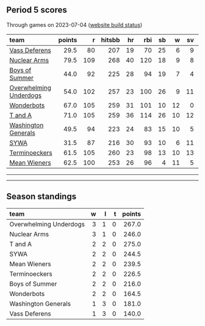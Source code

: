 

## Period 5 scores

Through games on 2023-07-04 ([website build status](https://github.com/brian-bot/pl-site/actions))


|team                   | points|   r| hitsbb| hr| rbi| sb|  w| sv|  so|   era|  whip|
|:----------------------|------:|---:|------:|--:|---:|--:|--:|--:|---:|-----:|-----:|
|[Vass Deferens](./vassdeferens)|   29.5|  80|    207| 19|  70| 25|  6|  9| 178| 4.375| 1.260|
|[Nuclear Arms](./nucleararms)|   79.5| 109|    268| 40| 120| 18|  9|  8| 188| 3.134| 1.132|
|[Boys of Summer](./boysofsummer)|   44.0|  92|    225| 28|  94| 19|  7|  4| 165| 3.480| 1.240|
|[Overwhelming Underdogs](./overwhelmingunderdogs)|   54.0| 102|    257| 23| 100| 26|  9| 11| 140| 3.897| 1.219|
|[Wonderbots](./wonderbots)|   67.0| 105|    259| 31| 101| 10| 12|  0| 182| 3.600| 1.131|
|[T and A](./tanda)     |   71.0| 105|    259| 36| 114| 26| 10| 12| 111| 3.679| 1.175|
|[Washington Generals](./washingtongenerals)|   49.5|  94|    223| 24|  83| 15| 10|  5| 121| 2.877| 1.123|
|[SYWA](./sywa)         |   31.5|  87|    216| 30|  93| 10|  6| 11| 154| 5.617| 1.309|
|[Terminoeckers](./terminoeckers)|   61.5| 105|    260| 23|  98| 13| 10| 13| 179| 4.122| 1.214|
|[Mean Wieners](./meanwieners)|   62.5| 100|    253| 26|  96|  4| 11|  5| 199| 3.128| 1.067|

* * *
* * *

## Season standings


|team                   |  w|  l|  t| points|
|:----------------------|--:|--:|--:|------:|
|Overwhelming Underdogs |  3|  1|  0|  267.0|
|Nuclear Arms           |  3|  1|  0|  246.0|
|T and A                |  2|  2|  0|  275.0|
|SYWA                   |  2|  2|  0|  244.5|
|Mean Wieners           |  2|  2|  0|  239.5|
|Terminoeckers          |  2|  2|  0|  226.5|
|Boys of Summer         |  2|  2|  0|  216.0|
|Wonderbots             |  2|  2|  0|  164.5|
|Washington Generals    |  1|  3|  0|  181.0|
|Vass Deferens          |  1|  3|  0|  140.0|


